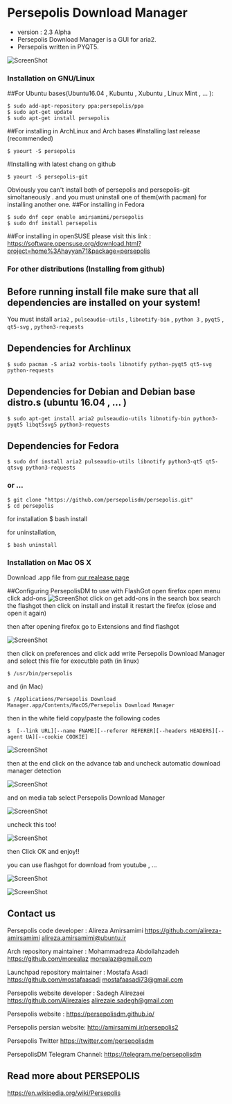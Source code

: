 Persepolis Download Manager 
=============
+ version : 2.3 Alpha
+ Persepolis Download Manager is a GUI for aria2.
+ Persepolis written in PYQT5.


![ScreenShot](http://s1.picofile.com/file/8264685926/persepolis.jpg)



### Installation on GNU/Linux
##For Ubuntu bases(Ubuntu16.04 , Kubuntu , Xubuntu , Linux Mint , ... ):

	$ sudo add-apt-repository ppa:persepolis/ppa
	$ sudo apt-get update
	$ sudo apt-get install persepolis


##For installing in ArchLinux and Arch bases
#Installing last release (recommended)

    $ yaourt -S persepolis

#Installing with latest chang on github

	$ yaourt -S persepolis-git
Obviously you can't install both of persepolis and persepolis-git simoltaneously . and you must uninstall one of them(with pacman) for installing another one.
##For installing in Fedora

	$ sudo dnf copr enable amirsamimi/persepolis
	$ sudo dnf install persepolis

##For installing in openSUSE
	please visit this link : https://software.opensuse.org/download.html?project=home%3Ahayyan71&package=persepolis




### For other distributions (Installing from github)
## Before running install file make sure that all dependencies are installed on your system!
You must install `aria2` , `pulseaudio-utils` , `libnotify-bin` , `python 3` , `pyqt5` , `qt5-svg` , `python3-requests`

## Dependencies for Archlinux

    $ sudo pacman -S aria2 vorbis-tools libnotify python-pyqt5 qt5-svg python-requests

## Dependencies for Debian and Debian base distro.s (ubuntu 16.04 , ... )

    $ sudo apt-get install aria2 pulseaudio-utils libnotify-bin python3-pyqt5 libqt5svg5 python3-requests

## Dependencies for Fedora

    $ sudo dnf install aria2 pulseaudio-utils libnotify python3-qt5 qt5-qtsvg python3-requests



### or ...

    $ git clone "https://github.com/persepolisdm/persepolis.git" 
    $ cd persepolis

for installation
    $ bash install 

for uninstallation,

    $ bash uninstall


### Installation on Mac OS X
Download .app file from [our realease page](https://github.com/persepolisdm/persepolis/releases)





##Configuring PersepolisDM to use with FlashGot
open firefox
open menu
click add-ons
![ScreenShot](http://s9.picofile.com/file/8269073968/addons.jpg)
click on get add-ons
in the search box search the flashgot
then click on install and install it
restart the firefox (close and open it again)

then after opening firefox go to Extensions and find flashgot

![ScreenShot](http://s9.picofile.com/file/8269074242/prefrences.jpg)

then click on preferences and click add
write Persepolis Download Manager and select this file for executble path (in linux)

	$ /usr/bin/persepolis

and (in Mac)

    $ /Applications/Persepolis Download Manager.app/Contents/MacOS/Persepolis Download Manager 

then in the white field copy/paste the following codes

	$  [--link URL][--name FNAME][--referer REFERER][--headers HEADERS][--agent UA][--cookie COOKIE]

![ScreenShot](http://s1.picofile.com/file/8264685818/flashgot1.png)

then at the end click on the advance tab and uncheck automatic download manager detection

![ScreenShot](http://s9.picofile.com/file/8269073134/flashgot4.jpg)

and on media tab select Persepolis Download Manager

![ScreenShot](http://s9.picofile.com/file/8269073384/flashgot3.jpg)

uncheck this too!

![ScreenShot](http://s8.picofile.com/file/8269073684/flashgot2.jpg)

then Click OK and enjoy!!

you can use flashgot for download from youtube , ...

![ScreenShot](http://s9.picofile.com/file/8269074434/mediafire_download.jpg)

![ScreenShot](http://s8.picofile.com/file/8269074500/youtube_download.jpg)



## Contact us
Persepolis code developer : Alireza Amirsamimi
https://github.com/alireza-amirsamimi
alireza.amirsamimi@ubuntu.ir

Arch repository maintainer : Mohammadreza Abdollahzadeh
https://github.com/morealaz
morealaz@gmail.com

Launchpad repository maintainer : Mostafa Asadi
https://github.com/mostafaasadi
mostafaasadi73@gmail.com

Persepolis website developer : Sadegh Alirezaei
https://github.com/Alirezaies
alirezaie.sadegh@gmail.com

Persepolis website :
https://persepolisdm.github.io/

Persepolis persian website:
http://amirsamimi.ir/persepolis2

Persepolis Twitter
https://twitter.com/persepolisdm

PersepolisDM Telegram Channel:
https://telegram.me/persepolisdm

## Read more about PERSEPOLIS
https://en.wikipedia.org/wiki/Persepolis
